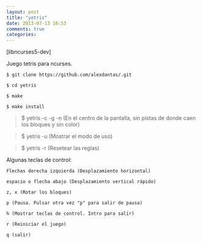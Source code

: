 ```yaml
---
layout: post
title: "yetris"
date: 2013-07-13 16:53
comments: true
categories: 
---
```

[libncurses5-dev]

Juego tetris para ncurses.

	$ git clone https://github.com/alexdantas/.git

	$ cd yetris

	$ make

	$ make install

>$ yetris -c -g -n (En el centro de la pantalla, sin pistas de donde caen los bloques y sin color)

>$ yetris -u (Mostrar el modo de uso)

>$ yetris -r (Resetear las reglas)

Algunas teclas de control:

	Flechas derecha izquierda (Desplazamiento horizontal)

	espacio o flecha abajo (Desplazamiento vertical rápido)

	z, x (Rotar los bloques)

	p (Pausa. Pulsar otra vez "p" para salir de pausa)

	h (Mostrar teclas de control. Intro para salir)

	r (Reiniciar el juego)

	q (salir)

